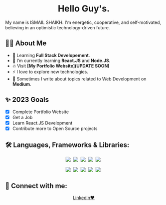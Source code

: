 <p align="center">
  <h1 align="center">Hello Guy's.</h1>
</p>
My name is ISMAIL SHAIKH. 
I'm energetic, cooperative, and self-motivated, believing in an optimistic technology-driven future.

## 🙋‍♂️ About Me
- 🔭 Learning **Full Stack Developement**.
- 🚀 I’m currently learning **React.JS** and **Node.JS**.
- 🔥 Visit **[My Portfolio Website](UPDATE SOON)**
- ⚡ I love to explore new technologies.
- 📖 Sometimes I write about topics related to Web Development on **Medium**. 

## ✨ 2023 Goals
  - [x] Complete Portfolio Website
  - [x] Get a Job
  - [x] Learn React.JS Development
  - [x] Contribute more to Open Source projects

## 🛠️ Languages, Frameworks & Libraries:
<p align = "center">
  <img src = "https://img.shields.io/badge/HTML5-E34F26?style=for-the-badge&logo=html5&logoColor=white">&nbsp; <img src = "https://img.shields.io/badge/CSS3-1572B6?style=for-the-badge&logo=css3&logoColor=white">&nbsp; <img src = "https://img.shields.io/badge/Javascript-F0DB4F?style=for-the-badge&logo=javascript&logoColor=black">&nbsp; <img src = "https://img.shields.io/badge/PYTHON-0175C2?style=for-the-badge&logo=python&logoColor=white">&nbsp; <img src = "https://img.shields.io/badge/MYSQL-0175C2?style=for-the-badge&logo=mysql&logoColor=white">&nbsp;
</p>
<p align = "center">
  <img src = "https://img.shields.io/badge/React-20232A?style=for-the-badge&logo=react&logoColor=61DAFB">&nbsp; <img src = "https://img.shields.io/badge/Node.js-339933?style=for-the-badge&logo=node.js&logoColor=white">&nbsp; <img src = "https://img.shields.io/badge/tailwindcss-%2338B2AC.svg?style=for-the-badge&logo=tailwind-css&logoColor=white">&nbsp; <img src = "https://img.shields.io/badge/MongoDB-%234ea94b.svg?style=for-the-badge&logo=mongodb&logoColor=white">&nbsp; <img src = "https://img.shields.io/badge/express.js-%23404d59.svg?style=for-the-badge&logo=express&logoColor=%2361DAFB">&nbsp;
</p>



## 🔗 Connect with me:
<p align = "center">
  <a href="https://www.linkedin.com/in/ismail-shaikh01/">
    Linkedin❤️
  </a>
</p>
